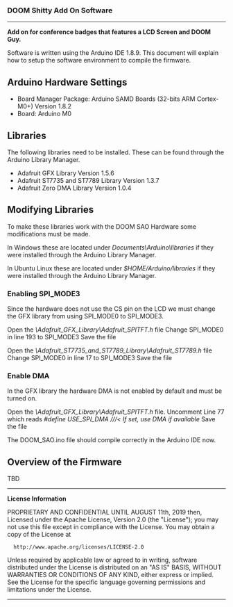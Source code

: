 ### DOOM Shitty Add On Software 
***
**Add on for conference badges that features a LCD Screen and DOOM Guy.**

Software is written using the Arduino IDE 1.8.9. This document will explain how to setup the software environment to compile the firmware.

## Arduino Hardware Settings
* Board Manager Package: Arduino SAMD Boards (32-bits ARM Cortex-M0+) Version 1.8.2
* Board: Arduino M0

## Libraries
The following libraries need to be installed. These can be found through the Arduino Library Manager.

* Adafruit GFX Library Version 1.5.6
* Adafruit ST7735 and ST7789 Library Version 1.3.7
* Adafruit Zero DMA Library Version 1.0.4

## Modifying Libraries

To make these libraries work with the DOOM SAO Hardware some modifications must be made. 

In Windows these are located under *Documents\Arduino\libraries* if they were installed through the Arduino Library Manager.

In Ubuntu Linux these are located under *$HOME/Arduino/libraries* if they were installed through the Arduino Library Manager.

### Enabling SPI_MODE3
Since the hardware does not use the CS pin on the LCD we must change the GFX library from using SPI_MODE0 to SPI_MODE3. 

Open the *\Adafruit_GFX_Library\Adafruit_SPITFT.h* file
Change SPI_MODE0 in line 193 to SPI_MODE3
Save the file

Open the *\Adafruit_ST7735_and_ST7789_Library\Adafruit_ST7789.h* file
Change SPI_MODE0 in line 17 to SPI_MODE3
Save the file

### Enable DMA
In the GFX library the hardware DMA is not enabled by default and must be turned on.

Open the *\Adafruit_GFX_Library\Adafruit_SPITFT.h* file.
Uncomment Line 77 which reads *#define USE_SPI_DMA               ///< If set, use DMA if available*
Save the file

The DOOM_SAO.ino file should compile correctly in the Arduino IDE now. 

## Overview of the Firmware

TBD

***

**License Information**

 PROPRIETARY AND CONFIDENTIAL UNTIL AUGUST 11th, 2019 then,
 Licensed under the Apache License, Version 2.0 (the "License");
 you may not use this file except in compliance with the License.
 You may obtain a copy of the License at
 
      http://www.apache.org/licenses/LICENSE-2.0
 
 Unless required by applicable law or agreed to in writing, software
 distributed under the License is distributed on an "AS IS" BASIS,
 WITHOUT WARRANTIES OR CONDITIONS OF ANY KIND, either express or implied.
 See the License for the specific language governing permissions and
 limitations under the License.
 
***
